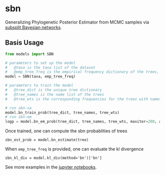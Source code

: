 # sbn
Generalizing Phylogenetic Posterior Estimator from MCMC samples via [subsplit Bayesian networks](https://arxiv.org/pdf/1805.07834.pdf).

## Basis Usage
```python
from models import SBN

# parameters to set up the model
#   @taxa is the taxa list of the dataset
#   @emp_tree_freq is the empirical frequency dictionary of the trees, can be left None if kl divergence computation is not required.
model = SBN(taxa, emp_tree_freq)

# parameters to train the model
#   @tree_dict is the unique tree dictionary
#   @tree_names is the name list of the trees
#   @tree_wts is the corresponding frequencies for the trees with names in tree_names

# run sbn-sa
model.bn_train_prob(tree_dict, tree_names, tree_wts)
# run sbn-em
logp = model.bn_em_prob(tree_dict, tree_names, tree_wts, maxiter=200, abstol=1e-05, monitor=True, MAP=False)

```

Once trained, one can compute the sbn probablities of trees
```
sbn_est_prob = model.bn_estimate(tree)
```
When `emp_tree_freq` is provided, one can evaluate the kl divergence
```
sbn_kl_div = model.kl_div(method='bn')['bn']
```

See more examples in the [jupyter notebooks](https://github.com/zcrabbit/sbn/tree/master/experiments).

